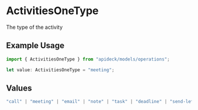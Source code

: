 # ActivitiesOneType

The type of the activity

## Example Usage

```typescript
import { ActivitiesOneType } from "apideck/models/operations";

let value: ActivitiesOneType = "meeting";
```

## Values

```typescript
"call" | "meeting" | "email" | "note" | "task" | "deadline" | "send-letter" | "send-quote" | "other"
```
